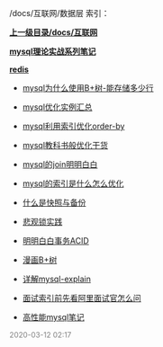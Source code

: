 /docs/互联网/数据层 索引：


**[上一级目录/docs/互联网](/docs/互联网/index.md)**

**[mysql理论实战系列笔记](/docs/互联网/数据层/mysql理论实战系列笔记/index.md)**

**[redis](/docs/互联网/数据层/redis/index.md)**

- [mysql为什么使用B+树-能存储多少行](/docs/互联网/数据层/mysql为什么使用B+树-能存储多少行.md)

- [mysql优化实例汇总](/docs/互联网/数据层/mysql优化实例汇总.md)

- [mysql利用索引优化order-by](/docs/互联网/数据层/mysql利用索引优化order-by.md)

- [mysql教科书般优化干货](/docs/互联网/数据层/mysql教科书般优化干货.md)

- [mysql的join明明白白](/docs/互联网/数据层/mysql的join明明白白.md)

- [mysql的索引是什么怎么优化](/docs/互联网/数据层/mysql的索引是什么怎么优化.md)

- [什么是快照与备份](/docs/互联网/数据层/什么是快照与备份.md)

- [悲观锁实践](/docs/互联网/数据层/悲观锁实践.md)

- [明明白白事务ACID](/docs/互联网/数据层/明明白白事务ACID.md)

- [漫画B+树](/docs/互联网/数据层/漫画B+树.md)

- [详解mysql-explain](/docs/互联网/数据层/详解mysql-explain.md)

- [面试索引前先看阿里面试官怎么问](/docs/互联网/数据层/面试索引前先看阿里面试官怎么问.md)

- [高性能mysql笔记](/docs/互联网/数据层/高性能mysql笔记.md)


<font size=2 color='grey'> 2020-03-12 02:17 </font>